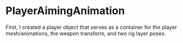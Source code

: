 # PlayerAimingAnimation

First, I created a  player object that serves as a container for the player mesh/animations, the weapon transform, and two rig layer poses.
